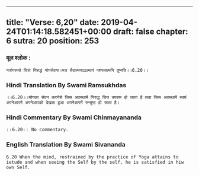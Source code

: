 
---
title: "Verse: 6,20"
date: 2019-04-24T01:14:18.582451+00:00
draft: false
chapter: 6
sutra: 20
position: 253
---
### मूल श्लोक :
```
यत्रोपरमते चित्तं निरुद्धं योगसेवया।यत्र चैवात्मनाऽऽत्मानं पश्यन्नात्मनि तुष्यति।।6.20।।

```

### Hindi Translation By Swami Ramsukhdas
```
।।6.20।।योगका सेवन करनेसे जिस अवस्थामें निरुद्ध चित्त उपराम हो जाता है तथा जिस अवस्थामें स्वयं अपनेआपमें अपनेआपको देखता हुआ अपनेआपमें सन्तुष्ट हो जाता है।

```

### Hindi Commentary By Swami Chinmayananda
```
।।6.20।। No commentary.

```

### English Translation By Swami  Sivananda
```
6.20 When the mind, restrained by the practice of Yoga attains to ietude and when seeing the Self by the self, he is satisfied in hiw own Self.

```

